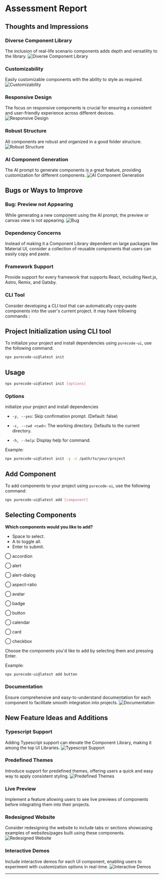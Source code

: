 # Assessment Report

## Thoughts and Impressions

### Diverse Component Library
The inclusion of real-life scenario components adds depth and versatility to the library.
![Diverse Component Library](diverse.jpg)

### Customizability
Easily customizable components with the ability to style as required.
![Customizability](customize.jpg)

### Responsive Design
The focus on responsive components is crucial for ensuring a consistent and user-friendly experience across different devices.
![Responsive Design](responsive.jpg)

### Robust Structure
All components are robust and organized in a good folder structure.
![Robust Structure]()

### AI Component Generation
The AI prompt to generate components is a great feature, providing customization for different components.
![AI Component Generation](ai.jpg)

## Bugs or Ways to Improve

### Bug: Preview not Appearing
While generating a new component using the AI prompt, the preview or canvas view is not appearing.
![Bug](Bug.jpg)

### Dependency Concerns
Instead of making it a Component Library dependent on large packages like Material UI, consider a collection of reusable components that users can easily copy and paste.

### Framework Support
Provide support for every framework that supports React, including Next.js, Astro, Remix, and Gatsby.

### CLI Tool
Consider developing a CLI tool that can automatically copy-paste components into the user's current project. It may have following commands :
## Project Initialization using CLI tool 

To initialize your project and install dependencies using `purecode-ui`, use the following command:

```bash
npx purecode-ui@latest init
```
## Usage

```bash
npx purecode-ui@latest init [options]
```

### Options

initialize your project and install dependencies

- `-y, --yes`: Skip confirmation prompt. (Default: false)

- `-c, --cwd <cwd>`: The working directory. Defaults to the current directory.

- `-h, --help`: Display help for command.

Example:

```bash
npx purecode-ui@latest init -y -c /path/to/your/project
```

## Add Component

To add components to your project using `purecode-ui`, use the following command:

```bash
npx purecode-ui@latest add [component]
```

## Selecting Components

**Which components would you like to add?**
- Space to select.
- A to toggle all.
- Enter to submit.

◯  accordion

◯  alert

◯  alert-dialog

◯  aspect-ratio

◯  avatar

◯  badge

◯  button

◯  calendar

◯  card

◯  checkbox

Choose the components you'd like to add by selecting them and pressing Enter.

Example:

```bash
npx purecode-ui@latest add button
```


### Documentation
Ensure comprehensive and easy-to-understand documentation for each component to facilitate smooth integration into projects.
![Documentation](docs.jpg)

## New Feature Ideas and Additions

### Typescript Support
Adding Typescript support can elevate the Component Library, making it among the top UI Libraries.
![Typescript Support](ts.jpg)

### Predefined Themes
Introduce support for predefined themes, offering users a quick and easy way to apply consistent styling.
![Predefined Themes](theme.jpg)

### Live Preview
Implement a feature allowing users to see live previews of components before integrating them into their projects.

### Redesigned Website
Consider redesigning the website to include tabs or sections showcasing examples of websites/pages built using these components.
![Redesigned Website](tabs.jpg)

### Interactive Demos
Include interactive demos for each UI component, enabling users to experiment with customization options in real-time.
![Interactive Demos](interactive.jpg)

---
